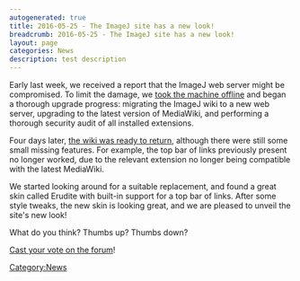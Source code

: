 ```yaml
---
autogenerated: true
title: 2016-05-25 - The ImageJ site has a new look!
breadcrumb: 2016-05-25 - The ImageJ site has a new look!
layout: page
categories: News
description: test description
---
```


Early last week, we received a report that the ImageJ web server might be compromised. To limit the damage, we [took the machine offline](http://forum.imagej.net/t/1599) and began a thorough upgrade progress: migrating the ImageJ wiki to a new web server, upgrading to the latest version of MediaWiki, and performing a thorough security audit of all installed extensions.

Four days later, [the wiki was ready to return](http://forum.imagej.net/t/1675), although there were still some small missing features. For example, the top bar of links previously present no longer worked, due to the relevant extension no longer being compatible with the latest MediaWiki.

We started looking around for a suitable replacement, and found a great skin called Erudite with built-in support for a top bar of links. After some style tweaks, the new skin is looking great, and we are pleased to unveil the site's new look\!

What do you think? Thumbs up? Thumbs down?

[Cast your vote on the forum](http://forum.imagej.net/t/1730)\!

[Category:News](Category_News "wikilink")
